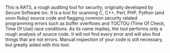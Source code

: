 This is RATS, a rough auditing tool for security, originally developed by Secure Software Inc.  It is a tool for scanning C, C++, Perl, PHP, Python (and soon Ruby) source code and flagging common security related programming errors such as buffer overflows and TOCTOU (Time Of Check, Time Of Use) race conditions.  As its name implies, the tool performs only a rough analysis of source code.  It will not find every error and will also find things that are not errors.  Manual inspection of your code is still necessary, but greatly aided with this tool.